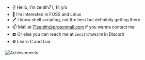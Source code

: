 - ✌️ Hello, I’m zenith71, 14 y/o
- 👀 I’m interested in FOSS and Linux
- 🖊️ I know shell scripting, not the best but definitely getting there
- 📫 Mail at 71zenith@protonmail.com if you wanna contact me
- ☎️ Or else you can reach me at `zenith71#8340` in Discord
- ⚽ Learn C and Lua

![Achievements](https://github-readme-stats.vercel.app/api?username=71zenith&show_icons=true&theme=github_dark&hide_border=true)
